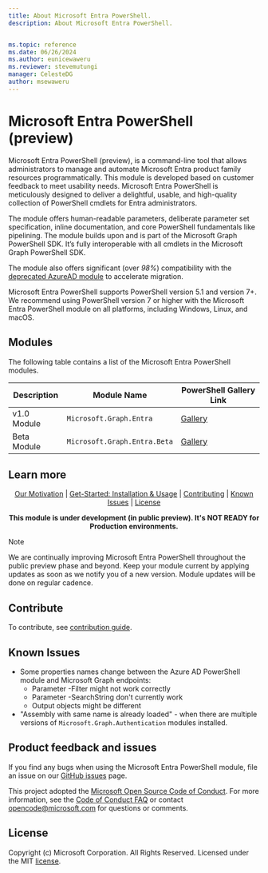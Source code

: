 ```yaml
---
title: About Microsoft Entra PowerShell.
description: About Microsoft Entra PowerShell.


ms.topic: reference
ms.date: 06/26/2024
ms.author: eunicewaweru
ms.reviewer: stevemutungi
manager: CelesteDG
author: msewaweru
---
```

# Microsoft Entra PowerShell (preview)

Microsoft Entra PowerShell (preview), is a command-line tool that allows administrators to manage and automate Microsoft Entra product family resources programmatically. This module is developed based on customer feedback to meet usability needs. Microsoft Entra PowerShell is meticulously designed to deliver a delightful, usable, and high-quality collection of PowerShell cmdlets for Entra administrators.

The module offers human-readable parameters, deliberate parameter set specification, inline documentation, and core PowerShell fundamentals like pipelining. The module builds upon and is part of the Microsoft Graph PowerShell SDK. It’s fully interoperable with all cmdlets in the Microsoft Graph PowerShell SDK.

The module also offers significant (over _98%_) compatibility  with the [deprecated AzureAD module][azureADDeprecationArticle] to accelerate migration.

Microsoft Entra PowerShell supports PowerShell version 5.1 and version 7+. We recommend using PowerShell version 7 or higher with the Microsoft Entra PowerShell module on all platforms, including Windows, Linux, and macOS.

## Modules

The following table contains a list of the Microsoft Entra PowerShell modules.

Description       | Module Name  | PowerShell Gallery Link
----------------- | ------------ | -----------------------
v1.0 Module  | `Microsoft.Graph.Entra`         | [Gallery](https://www.powershellgallery.com/packages/Microsoft.Graph.Entra)
Beta Module | `Microsoft.Graph.Entra.Beta`     | [Gallery](https://www.powershellgallery.com/packages/Microsoft.Graph.Entra.Beta)

## Learn more

<p align="center">
   <a href="MOTIVATION.md">Our Motivation</a> |
  <a href="GET-STARTED.md">Get-Started: Installation & Usage</a> |
  <a href="#contributing">Contributing</a> |
  <a href="#known-issues">Known Issues</a> |
  <a href="#license">License</a>
</p>

<p align="center">
<strong>This module is under development (in public preview). It's NOT READY for Production environments.</strong>
</p>

> [!NOTE]  
> We are continually improving Microsoft Entra PowerShell throughout the public preview phase and beyond. Keep your module current by applying updates as soon as we notify you of a new version. Module updates will be done on regular cadence.

## Contribute

To contribute, see [contribution guide](CONTRIBUTING.md).

## Known Issues

- Some properties names change between the Azure AD PowerShell module and Microsoft Graph endpoints:
  - Parameter -Filter might not work correctly
  - Parameter -SearchString don't currently work
  - Output objects might be different
- "Assembly with same name is already loaded" - when there are multiple versions of `Microsoft.Graph.Authentication` modules installed.

## Product feedback and issues

If you find any bugs when using the Microsoft Entra PowerShell module, file an issue on our [GitHub issues][entraPowershellIssues] page.

This project adopted the [Microsoft Open Source Code of Conduct](https://opensource.microsoft.com/codeofconduct/). For more information, see the [Code of Conduct FAQ](https://opensource.microsoft.com/codeofconduct/faq/) or contact [opencode@microsoft.com](mailto:opencode@microsoft.com) for questions or comments.

## License

Copyright (c) Microsoft Corporation. All Rights Reserved. Licensed under the MIT [license](LICENSE).

[entraPowershellIssues]: https://github.com/microsoftgraph/entra-powershell/issues
[azureADDeprecationArticle]: https://techcommunity.microsoft.com/t5/microsoft-entra-blog/important-update-deprecation-of-azure-ad-powershell-and-msonline/ba-p/4094536
